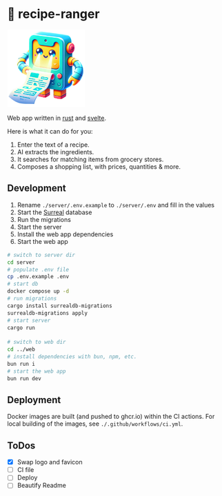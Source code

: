 # 🥔 recipe-ranger

<img alt="A cute robot holding and looking at a piece of paper with a recipe on it." src="web/public/img/logo.png" width="180px"/>

Web app written in [rust](https://www.rust-lang.org/) and [svelte](https://svelte.dev/).

Here is what it can do for you:

1. Enter the text of a recipe.
2. AI extracts the ingredients.
3. It searches for matching items from grocery stores.
4. Composes a shopping list, with prices, quantities & more.

## Development

1. Rename `./server/.env.example` to `./server/.env` and fill in the values
2. Start the [Surreal](https://surrealdb.com/) database
3. Run the migrations
4. Start the server
5. Install the web app dependencies
6. Start the web app

```sh
# switch to server dir
cd server
# populate .env file
cp .env.example .env
# start db
docker compose up -d
# run migrations
cargo install surrealdb-migrations
surrealdb-migrations apply
# start server
cargo run

# switch to web dir
cd ../web
# install dependencies with bun, npm, etc.
bun run i
# start the web app
bun run dev
```

## Deployment

Docker images are built (and pushed to ghcr.io) within the CI actions.
For local building of the images, see `./.github/workflows/ci.yml`.

## ToDos

- [x] Swap logo and favicon
- [ ] CI file
- [ ] Deploy
- [ ] Beautify Readme

```

```

```

```
